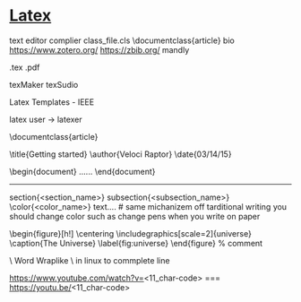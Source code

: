 [Latex](https://www.latex-project.org/)
=====
text editor
complier
class_file.cls \documentclass{article}
bio
https://www.zotero.org/
https://zbib.org/
mandly



.tex
.pdf


texMaker
texSudio



Latex Templates
    - IEEE

latex user -> latexer


\documentclass{article}

\title{Getting started}
\author{Veloci Raptor}
\date{03/14/15}


\begin{document}
......
\end{document}

---------------------------------------------------------


section{<section_name>}
subsection{<subsection_name>}
\color{<color_name>} text.... # same michanizem off tarditional writing you should change color such as change pens when you write on paper



\begin{figure}[h!]
\centering
\includegraphics[scale=2]{universe}
\caption{The Universe}
\label{fig:universe}
\end{figure}
% comment

\\ Word Wraplike \ in linux to commplete line


https://www.youtube.com/watch?v=<11_char-code> === https://youtu.be/<11_char-code>